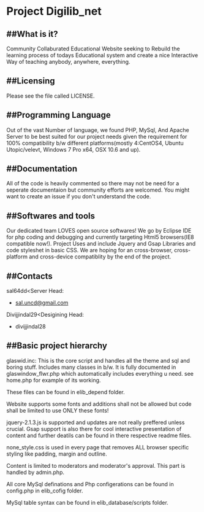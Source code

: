 # Project Digilib_net

##What is it?
-----------
Community Collaburated Educational Website seeking to Rebuild the learning process of todays Educational system and create a nice Interactive Way of teaching anybody, anywhere, everything.

##Licensing
-----------
Please see the file called LICENSE.

##Programming Language
-----------
Out of the vast Number of language, we found PHP, MySql, And Apache Server to be best suited for our project needs given the requirement for 100% compatibility b/w different platforms(mostly 4:CentOS4, Ubuntu Utopic/velevt, Windows 7 Pro x64, OSX 10.6 and up).

##Documentation
-----------
All of the code is heavily commented so there may not be need for a seperate documentaion but community efforts are welcomed. You might want to create an issue if you don't understand the code.

##Softwares and tools
-----------
Our dedicated team LOVES open source softwares! We go by Eclipse IDE for php coding and debugging and currently targeting Html5 browsers(IE8 compatible now!). Project Uses and include Jquery and Gsap Libraries and code styleshet in basic CSS. We are hoping for an cross-browser, cross-platform and cross-device compatiblity by the end of the project.

##Contacts
-----------
sal64dd<Server Head:
 * sal.uncd@gmail.com
 
Divijjindal29<Desigining Head:
 * divijjindal28


##Basic project hierarchy
-----------
glaswid.inc: This is the core script and handles all the theme and sql and boring stuff. Includes many classes in b/w. It is fully documented in glaswindow_flwr.php which automatically includes everything u need. see home.php for example of its working.

These files can be found in elib_depend folder.

Website supports some fonts and additions shall not be allowed but code shall be limited to use ONLY these fonts!

jquery-2.1.3.js is supported and updates are not really preffered unless crucial.
Gsap support is also there for cool interactive presentation of content and further deatils can be found in there respective readme files.

none_style.css is used in every page that removes ALL browser specific styling like padding, margin and outline.

Content is limited to moderators and moderator's approval. This part is handled by admin.php.

All core MySql definations and Php configerations can be found in config.php in elib_cofig folder.

MySql table syntax can be found in elib_database/scripts folder.

